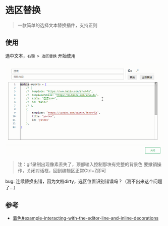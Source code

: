 # 选区替换

> 一款简单的选择文本替换插件，支持正则

## 使用

选中文本，`右键 > 选区替换` 开始使用

![](README_files/1.gif)
> 注：gif录制出现像素丢失了，顶部输入控制那块有完整的背景色
> 要撤销操作，关闭对话框，回到编辑区正常Ctrl+Z即可

bug: 连续替换出错，因为文档dirty，选区位置识别错误吗？（测不出来这个问题了...）

## 参考

* [着色#example-interacting-with-the-editor-line-and-inline-decorations](https://microsoft.github.io/monaco-editor/playground.html?source=v0.48.0#example-interacting-with-the-editor-line-and-inline-decorations)
